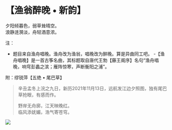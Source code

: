 # 【渔翁醉晚 • 新韵】

夕阳倾暮色，弱草耸晴空。  
浪静涟漪淡，舟轻酒意浓。

注：
- 题目来自渔舟唱晚。渔舟改为渔翁，唱晚改为醉晚。算是异曲同工吧。
-【渔舟唱晚】是一首古筝名曲，其标题取自唐代王勃【藤王阁序】名句“渔舟唱晚，响穹彭蠡之滨；雁阵惊寒，声断衡阳之浦”。

附：缪锐萍【五绝 • 尾巴草】

> 辛丑孟冬上浣之九日，新历2021年11月13日，远航发江边夕照图，独有尾巴草抢眼，有感而作。
>
> 野岸无舟廓，江天映晚红。  
> 临风添妩媚，浩气寄苍穹。

![](34.jpg)